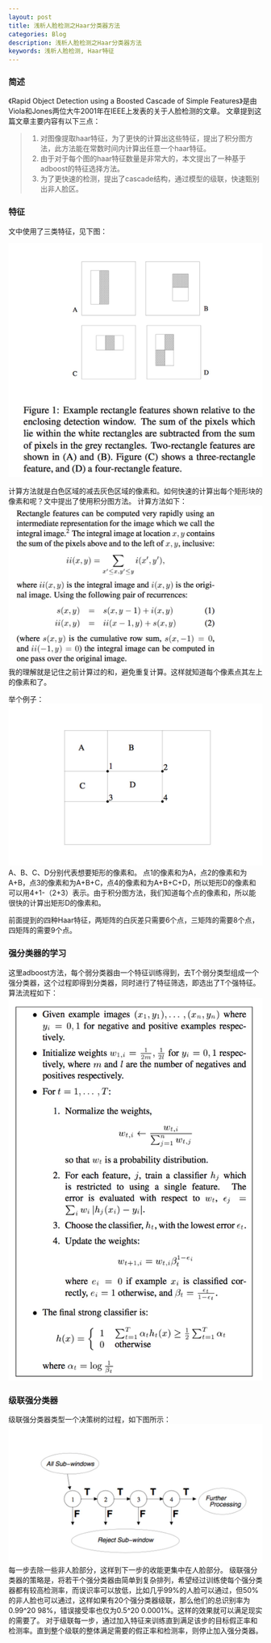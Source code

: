 ```yaml
---
layout: post
title: 浅析人脸检测之Haar分类器方法
categories: Blog
description: 浅析人脸检测之Haar分类器方法
keywords: 浅析人脸检测, Haar特征
---
```


### 简述

《Rapid Object Detection using a Boosted Cascade of Simple Features》是由Viola和Jones两位大牛2001年在IEEE上发表的关于人脸检测的文章。
文章提到这篇文章主要内容有以下三点：
>1. 对图像提取haar特征，为了更快的计算出这些特征，提出了积分图方法，此方法能在常数时间内计算出任意一个haar特征。
>2. 由于对于每个图的haar特征数量是非常大的，本文提出了一种基于adboost的特征选择方法。
>3. 为了更快速的检测，提出了cascade结构，通过模型的级联，快速甄别出非人脸区。

### 特征

文中使用了三类特征，见下图：

![图一](/images/blog/haar_p.jpg)

计算方法就是白色区域的减去灰色区域的像素和。如何快速的计算出每个矩形块的像素和呢？文中提出了使用积分图方法。
计算方法如下：
![](/images/blog/haar_2.jpg)
我的理解就是记住之前计算过的和，避免重复计算。这样就知道每个像素点其左上的像素和了。

举个例子：
![](/images/blog/haar_3.jpg)
A、B、C、D分别代表想要矩形的像素和。
点1的像素和为A，点2的像素和为A+B，点3的像素和为A+B+C，点4的像素和为A+B+C+D，所以矩形D的像素和可以用4+1-（2+3）表示。由于积分图方法，我们知道每个点的像素和，所以能很快的计算出矩形D的像素和。

前面提到的四种Haar特征，两矩阵的白灰差只需要6个点，三矩阵的需要8个点，四矩阵的需要9个点。

### 强分类器的学习

这里adboost方法，每个弱分类器由一个特征训练得到，去T个弱分类型组成一个强分类器，这个过程即得到分类器，同时进行了特征筛选，即选出了T个强特征。算法流程如下：
![](/images/blog/haar_4.jpg)

### 级联强分类器

级联强分类器类型一个决策树的过程，如下图所示：
![](/images/blog/haar.jpg)
每一步去除一些非人脸部分，这样到下一步的收能更集中在人脸部分。
级联强分类器的策略是，将若干个强分类器由简单到复杂排列，希望经过训练使每个强分类器都有较高检测率，而误识率可以放低，比如几乎99%的人脸可以通过，但50%的非人脸也可以通过，这样如果有20个强分类器级联，那么他们的总识别率为0.99^20  98%，错误接受率也仅为0.5^20   0.0001%。这样的效果就可以满足现实的需要了。
对于级联每一步，通过加入特征来训练直到满足该步的目标假正率和检测率。直到整个级联的整体满足需要的假正率和检测率，则停止加入强分类器。





